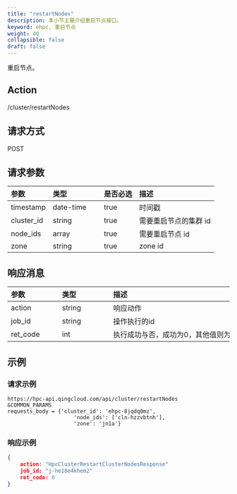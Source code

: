 ```yaml
---
title: "restartNodes"
description: 本小节主要介绍重启节点接口。 
keyword: ehpc, 重启节点
weight: 40
collapsible: false
draft: false
---
```


重启节点。

## Action

/cluster/restartNodes

## 请求方式

POST

## 请求参数

| 参数       | <span style="display:inline-block;width:100px">类型</span> | 是否必选 | 描述                  |
| :--------- | :--------------------------------------------------------- | :------- | :-------------------- |
| timestamp  | date-time                                                  | true     | 时间戳                |
| cluster_id | string                                                     | true     | 需要重启节点的集群 id |
| node_ids   | array                                                      | true     | 需要重启节点 id       |
| zone       | string                                                     | true     | zone id               |

## 响应消息

| <span style="display:inline-block;width:100px">参数</span> | <span style="display:inline-block;width:100px">类型</span> | <span style="display:inline-block;width:380px">描述</span> | 取值样例                              |
| :--------------------------------------------------------- | :--------------------------------------------------------- | :--------------------------------------------------------- | ------------------------------------- |
| action                                                     | string                                                     | 响应动作                                                   | HpcClusterRestartClusterNodesResponse |
| job_id                                                     | string                                                     | 操作执行的id                                               | j-xxxxx                               |
| ret_code                                                   | int                                                        | 执行成功与否，成功为0，其他值则为错误代码                  | 0                                     |

## 示例

### 请求示例

```url
https://hpc-api.qingcloud.com/api/cluster/restartNodes
&COMMON_PARAMS
requests_body = {'cluster_id': 'ehpc-8jqdq0mz',
                     'node_ids': ['cln-hzzvbtnh'],  
                     'zone': 'jn1a'}
```

### 响应示例

```json
{
	action: "HpcClusterRestartClusterNodesResponse"
	job_id: "j-he18e4khem2"
	ret_code: 0
}
```
